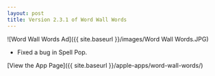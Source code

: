 ```yaml
---
layout: post
title: Version 2.3.1 of Word Wall Words
---
```


![Word Wall Words Ad]({{ site.baseurl }}/images/Word Wall Words.JPG)

- Fixed a bug in Spell Pop.

[View the App Page]({{ site.baseurl }}/apple-apps/word-wall-words/)
